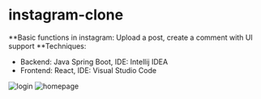 # instagram-clone
**Basic functions in instagram: Upload a post, create a comment with UI support
**Techniques:
- Backend: Java Spring Boot, IDE: Intellij IDEA
- Frontend: React, IDE: Visual Studio Code

![login](https://user-images.githubusercontent.com/62010177/120953013-61741d00-c776-11eb-9543-1ed197411fe7.png)
![homepage](https://user-images.githubusercontent.com/62010177/120953433-21fa0080-c777-11eb-8bf4-c8a1086f58be.png)
